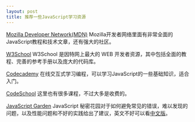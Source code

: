```yaml
---
layout: post
title: 推荐一些JavaScript学习资源
---
```



[Mozilla Developer Network(MDN)](https://developer.mozilla.org/zh-CN/docs/JavaScript) Mozilla开发者网络里面有非常全面的JavaScript教程和技术文章，还有强大的社区。

[W3School](http://www.w3school.com.cn/js/index.asp) W3School 是因特网上最大的 WEB 开发者资源，其中包括全面的教程、完善的参考手册以及庞大的代码库。

[Codecademy](http://www.codecademy.com/)  在线交互式学习编程，可以学习JavaScript的一些基础知识，适合入门。

[CodeSchool](http://www.codeschool.com/)  这里也有很多课程，不过大多是收费的。

[JavaScript Garden](http://bonsaiden.github.io/JavaScript-Garden/)  JavaScript 秘密花园对于如何避免常见的错误，难以发现的问题，以及性能问题和不好的实践给出了建议，英文不好可以看[中文版](http://bonsaiden.github.io/JavaScript-Garden/zh/)。
